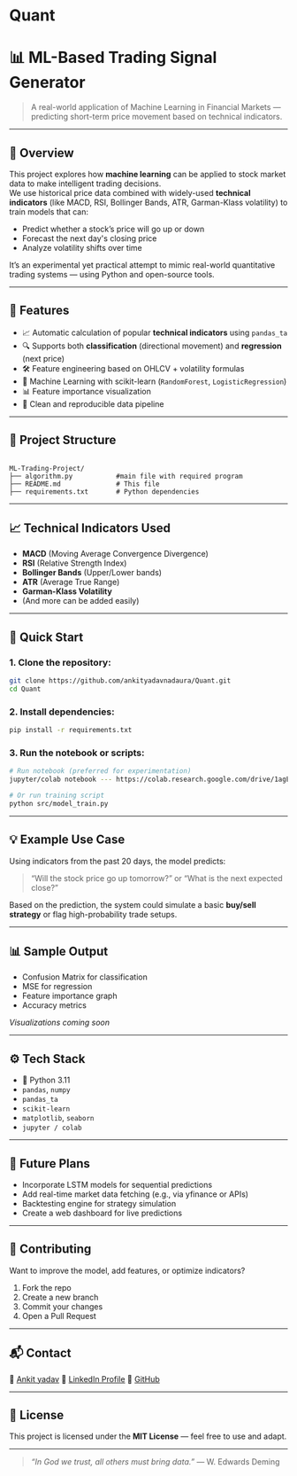 # Quant
# 📊 ML-Based Trading Signal Generator

> A real-world application of Machine Learning in Financial Markets — predicting short-term price movement based on technical indicators.

---

## 📌 Overview

This project explores how **machine learning** can be applied to stock market data to make intelligent trading decisions.  
We use historical price data combined with widely-used **technical indicators** (like MACD, RSI, Bollinger Bands, ATR, Garman-Klass volatility) to train models that can:

- Predict whether a stock’s price will go up or down
- Forecast the next day's closing price
- Analyze volatility shifts over time

It’s an experimental yet practical attempt to mimic real-world quantitative trading systems — using Python and open-source tools.

---

## 🧠 Features

- 📈 Automatic calculation of popular **technical indicators** using `pandas_ta`
- 🔍 Supports both **classification** (directional movement) and **regression** (next price)
- 🛠️ Feature engineering based on OHLCV + volatility formulas
- 🤖 Machine Learning with scikit-learn (`RandomForest`, `LogisticRegression`)
- 📊 Feature importance visualization
- 💾 Clean and reproducible data pipeline

---

## 📂 Project Structure

```

ML-Trading-Project/
├── algorithm.py           #main file with required program
├── README.md              # This file
├── requirements.txt       # Python dependencies

````

---

## 📈 Technical Indicators Used

- **MACD** (Moving Average Convergence Divergence)
- **RSI** (Relative Strength Index)
- **Bollinger Bands** (Upper/Lower bands)
- **ATR** (Average True Range)
- **Garman-Klass Volatility**
- (And more can be added easily)

---

## 🚀 Quick Start

### 1. Clone the repository:
```bash
git clone https://github.com/ankityadavnadaura/Quant.git
cd Quant
````

### 2. Install dependencies:

```bash
pip install -r requirements.txt
```

### 3. Run the notebook or scripts:

```bash
# Run notebook (preferred for experimentation)
jupyter/colab notebook --- https://colab.research.google.com/drive/1agEgjrWuEaFKt55yuhUjg2L9GbEC_gDo?usp=sharing

# Or run training script
python src/model_train.py
```

---

## 💡 Example Use Case

Using indicators from the past 20 days, the model predicts:

> “Will the stock price go up tomorrow?”
> or
> “What is the next expected close?”

Based on the prediction, the system could simulate a basic **buy/sell strategy** or flag high-probability trade setups.

---

## 📊 Sample Output

* Confusion Matrix for classification
* MSE for regression
* Feature importance graph
* Accuracy metrics

*Visualizations coming soon*

---

## ⚙️ Tech Stack

* 🐍 Python 3.11
* `pandas`, `numpy`
* `pandas_ta`
* `scikit-learn`
* `matplotlib`, `seaborn`
* `jupyter / colab`

---

## 🔭 Future Plans

* Incorporate LSTM models for sequential predictions
* Add real-time market data fetching (e.g., via yfinance or APIs)
* Backtesting engine for strategy simulation
* Create a web dashboard for live predictions

---

## 🤝 Contributing

Want to improve the model, add features, or optimize indicators?

1. Fork the repo
2. Create a new branch
3. Commit your changes
4. Open a Pull Request

---

## 📬 Contact

📧 [Ankit yadav](mailto:ahirankityadav99@gmail.com)
🔗 [LinkedIn Profile](https://linkedin.com/in/ankityadav)
🐙 [GitHub](https://github.com/ankityadavnadaura)

---

## 📝 License

This project is licensed under the **MIT License** — feel free to use and adapt.

---

> *“In God we trust, all others must bring data.”* — W. Edwards Deming
